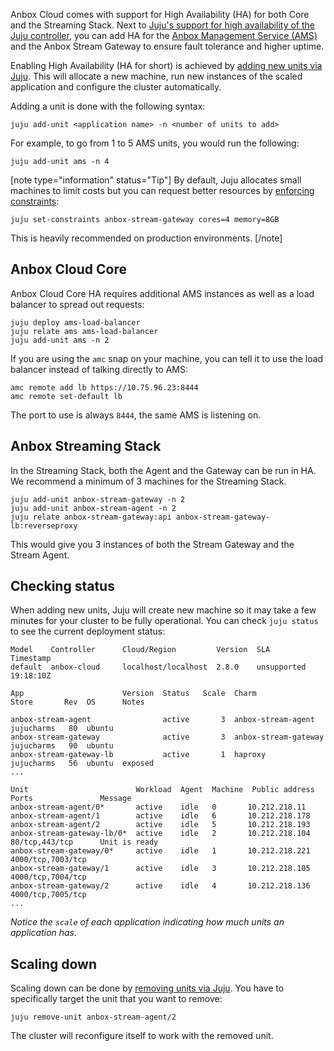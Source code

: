 Anbox Cloud comes with support for High Availability (HA) for both Core and the Streaming Stack.
Next to [Juju's support for high availability of the Juju controller](https://juju.is/docs/controller-high-availability), you can add HA for the [Anbox Management Service (AMS)](https://discourse.ubuntu.com/t/about-ams/24321) and the Anbox Stream Gateway to ensure fault tolerance and higher uptime.

Enabling High Availability (HA for short) is achieved by [adding new units via Juju](https://juju.is/docs/olm/manage-applications#heading--scale-an-application).
This will allocate a new machine, run new instances of the scaled application and configure the cluster automatically.

Adding a unit is done with the following syntax:

    juju add-unit <application name> -n <number of units to add>

For example, to go from 1 to 5 AMS units, you would run the following:

    juju add-unit ams -n 4

[note type="information" status="Tip"]
By default, Juju allocates small machines to limit costs but you can request better resources by [enforcing constraints](https://juju.is/docs/olm/constraints):

`juju set-constraints anbox-stream-gateway cores=4 memory=8GB`

This is heavily recommended on production environments.
[/note]


## Anbox Cloud Core

Anbox Cloud Core HA requires additional AMS instances as well as a load balancer to spread out requests:

    juju deploy ams-load-balancer
    juju relate ams ams-load-balancer
    juju add-unit ams -n 2

If you are using the `amc` snap on your machine, you can tell it to use the load balancer instead of talking directly to AMS:

    amc remote add lb https://10.75.96.23:8444
    amc remote set-default lb

The port to use is always `8444`, the same AMS is listening on.

## Anbox Streaming Stack
In the Streaming Stack, both the Agent and the Gateway can be run in HA. We recommend a minimum of 3 machines for the Streaming Stack.

    juju add-unit anbox-stream-gateway -n 2
    juju add-unit anbox-stream-agent -n 2
    juju relate anbox-stream-gateway:api anbox-stream-gateway-lb:reverseproxy

This would give you 3 instances of both the Stream Gateway and the Stream Agent.

## Checking status

When adding new units, Juju will create new machine so it may take a few minutes for
your cluster to be fully operational.
You can check `juju status` to see the current deployment status:

```
Model    Controller      Cloud/Region         Version  SLA          Timestamp
default  anbox-cloud     localhost/localhost  2.8.0    unsupported  19:18:10Z

App                      Version  Status   Scale  Charm                 Store       Rev  OS      Notes

anbox-stream-agent                active       3  anbox-stream-agent    jujucharms   80  ubuntu
anbox-stream-gateway              active       3  anbox-stream-gateway  jujucharms   90  ubuntu
anbox-stream-gateway-lb           active       1  haproxy               jujucharms   56  ubuntu  exposed
...

Unit                        Workload  Agent  Machine  Public address  Ports               Message
anbox-stream-agent/0*       active    idle   0       10.212.218.11
anbox-stream-agent/1        active    idle   6       10.212.218.178
anbox-stream-agent/2        active    idle   5       10.212.218.193
anbox-stream-gateway-lb/0*  active    idle   2       10.212.218.104  80/tcp,443/tcp      Unit is ready
anbox-stream-gateway/0*     active    idle   1       10.212.218.221  4000/tcp,7003/tcp
anbox-stream-gateway/1      active    idle   3       10.212.218.105  4000/tcp,7004/tcp
anbox-stream-gateway/2      active    idle   4       10.212.218.136  4000/tcp,7005/tcp
...
```

*Notice the `scale` of each application indicating how much units an application has.*

## Scaling down

Scaling down can be done by [removing units via Juju](https://juju.is/docs/olm/manage-applications#heading--scale-an-application). You have to specifically target the unit that you want to remove:

    juju remove-unit anbox-stream-agent/2

The cluster will reconfigure itself to work with the removed unit.

